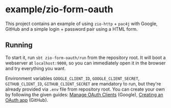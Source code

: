 # example/zio-form-oauth

This project contains an example of using `zio-http` + `pac4j` with Google,
GitHub and a simple login + password pair using a HTML form.

## Running

To start it, run `sbt zio-form-oauth/run` from the repository root. It will boot
a webserver at `localhost:9000`, so you can immediately open it in the browser
and try everything you want.

Environment variables `GOOGLE_CLIENT_ID`, `GOOGLE_CLIENT_SECRET`,
`GITHUB_CLIENT_ID`, `GITHUB_CLIENT_SECRET` are mandatory to run, but they're
already provided via `.env` file from repository root. You can create your own
by following the given guides: [Manage OAuth Clients][1] (Google), [Creating an
OAuth app][2] (GitHub).

[1]: https://support.google.com/cloud/answer/15549257?hl=en
[2]:
  https://docs.github.com/en/apps/oauth-apps/building-oauth-apps/creating-an-oauth-app

